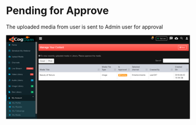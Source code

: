 # Pending for Approve

The uploaded media from user is sent to Admin user for approval 

![](../.gitbook/assets/my_media%20%281%29.PNG)

